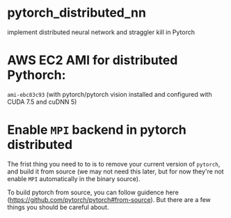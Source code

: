 # pytorch_distributed_nn
implement distributed neural network and straggler kill in Pytorch

# AWS EC2 AMI for distributed Pythorch:
`ami-ebc83c93` (with pytorch/pytorch vision installed and configured with CUDA 7.5 and cuDNN 5)

# Enable `MPI` backend in pytorch distributed
The frist thing you need to to is to remove your current version of `pytorch`, and build it from source (we may not need this later, but for now they're not enable `MPI` automatically in the binary source).

To build pytorch from source, you can follow guidence here (https://github.com/pytorch/pytorch#from-source). But there are a few things you should be careful about.
